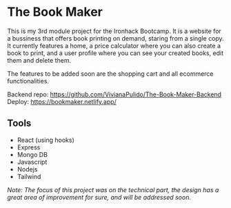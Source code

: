 # The Book Maker
This is my 3rd module project for the Ironhack Bootcamp.
It is a website for a bussiness that offers book printing on demand, staring from a single copy.
It currently features a home, a price calculator where you can also create a book to print, and a user profile where you can see your created books, edit them and delete them.

The features to be added soon are the shopping cart and all ecommerce functionalities.

Backend repo: https://github.com/VivianaPulido/The-Book-Maker-Backend<br/>
Deploy: https://bookmaker.netlify.app/

## Tools
* React (using hooks)
* Express
* Mongo DB
* Javascript
* Nodejs
* Tailwind

*Note: The focus of this project was on the technical part, the design has a great area of improvement for sure, and will be addressed soon.*
